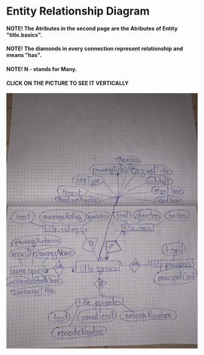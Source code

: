 
# Entity Relationship Diagram
#### NOTE! The Atributes in the second page are the Atributes of Entity "title.basics".
#### NOTE! The diamonds in every connection represent relationship and means "has".
#### NOTE! N - stands for Many.
#### CLICK ON THE PICTURE TO SEE IT VERTICALLY
![Alt text](ERD.jpeg? "Entity Relationship Diagram")
